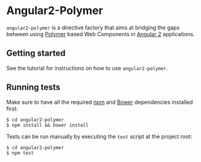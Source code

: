 # Angular2-Polymer

`angular2-polymer` is a directive factory that aims at bridging the gaps between using [Polymer](https://www.polymer-project.org) based Web Components in [Angular 2](https://angular.io/) applications.

## Getting started

See the tutorial for instructions on how to use `angular2-polymer`.

## Running tests

Make sure to have all the required [npm](https://npmjs.com) and [Bower](http://bower.io) dependencies installed first:
```shell
$ cd angular2-polymer
$ npm install && bower install
```

Tests can be run manually by executing the `test` script at the project root:
```shell
$ cd angular2-polymer
$ npm test
```
